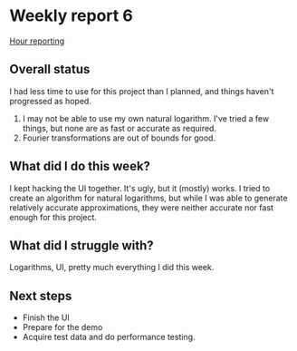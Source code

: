 # Weekly report 6

[Hour reporting](/documentation/hours.md)

## Overall status

I had less time to use for this project than I planned, and things haven't progressed as hoped. 

1. I may not be able to use my own natural logarithm. I've tried a few things, but none are as fast or accurate as required.
2. Fourier transformations are out of bounds for good.


## What did I do this week?

I kept hacking the UI together. It's ugly, but it (mostly) works. I tried to create an algorithm for natural logarithms, but while I was able to generate relatively accurate approximations, they were neither accurate nor fast enough for this project.

## What did I struggle with?

Logarithms, UI, pretty much everything I did this week.

## Next steps

- Finish the UI
- Prepare for the demo
- Acquire test data and do performance testing.
